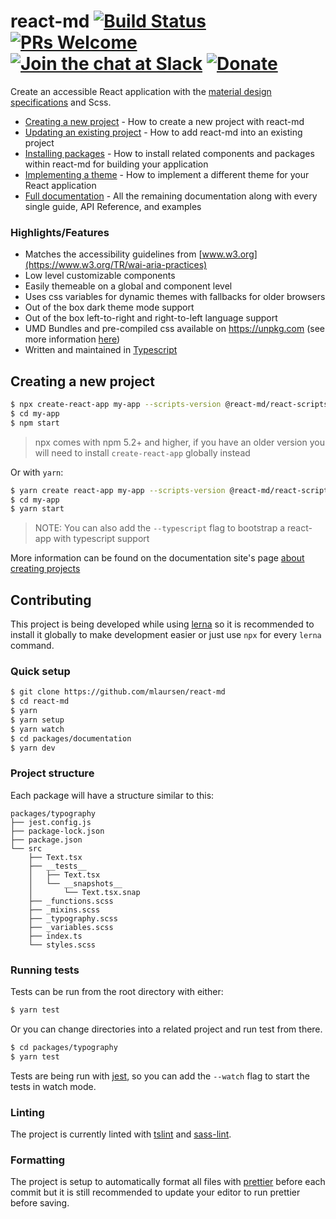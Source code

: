# react-md [![Build Status](https://travis-ci.org/mlaursen/react-md.svg?branch=next)](https://travis-ci.org/mlaursen/react-md) [![PRs Welcome](https://img.shields.io/badge/PRs-welcome-green.svg)](https://github.com/mlaursen/react-md/pulls) [![Join the chat at Slack](https://react-md.herokuapp.com/badge.svg)](https://react-md.herokuapp.com) [![Donate](https://img.shields.io/badge/donate-paypal-blue.svg?style=flat-square)](https://paypal.me/mlaursen03)

Create an accessible React application with the
[material design specifications](https://material.io/design/) and Scss.

- [Creating a new project](#creating-a-new-project) - How to create a new
  project with react-md
- [Updating an existing project](https://react-md.dev/getting-started/updating-an-existing-project) -
  How to add react-md into an existing project
- [Installing packages](https://react-md.dev/getting-started/installation) - How
  to install related components and packages within react-md for building your
  application
- [Implementing a theme](https://react-md.dev/implementing-a-theme) - How to
  implement a different theme for your React application
- [Full documentation](https://react-md.dev) - All the remaining documentation
  along with every single guide, API Reference, and examples

### Highlights/Features

- Matches the accessibility guidelines from
  [www.w3.org](https://www.w3.org/TR/wai-aria-practices)
- Low level customizable components
- Easily themeable on a global and component level
- Uses css variables for dynamic themes with fallbacks for older browsers
- Out of the box dark theme mode support
- Out of the box left-to-right and right-to-left language support
- UMD Bundles and pre-compiled css available on https://unpkg.com (see more
  information [here](#))
- Written and maintained in [Typescript](https://www.typescriptlang.org/)

## Creating a new project

```sh
$ npx create-react-app my-app --scripts-version @react-md/react-scripts
$ cd my-app
$ npm start
```

> npx comes with npm 5.2+ and higher, if you have an older version you will need
> to install `create-react-app` globally instead

Or with `yarn`:

```sh
$ yarn create react-app my-app --scripts-version @react-md/react-scripts
$ cd my-app
$ yarn start
```

> NOTE: You can also add the `--typescript` flag to bootstrap a react-app with
> typescript support

More information can be found on the documentation site's page
[about creating projects](https://react-md.dev/getting-started/installation)

## Contributing

This project is being developed while using [lerna](https://lernajs.io/) so it
is recommended to install it globally to make development easier or just use
`npx` for every `lerna` command.

### Quick setup

```sh
$ git clone https://github.com/mlaursen/react-md
$ cd react-md
$ yarn
$ yarn setup
$ yarn watch
$ cd packages/documentation
$ yarn dev
```

### Project structure

Each package will have a structure similar to this:

```
packages/typography
├── jest.config.js
├── package-lock.json
├── package.json
└── src
    ├── Text.tsx
    ├── __tests__
    │   ├── Text.tsx
    │   └── __snapshots__
    │       └── Text.tsx.snap
    ├── _functions.scss
    ├── _mixins.scss
    ├── _typography.scss
    ├── _variables.scss
    ├── index.ts
    └── styles.scss
```

### Running tests

Tests can be run from the root directory with either:

```sh
$ yarn test
```

Or you can change directories into a related project and run test from there.

```sh
$ cd packages/typography
$ yarn test
```

Tests are being run with [jest](https://jestjs.io/), so you can add the
`--watch` flag to start the tests in watch mode.

### Linting

The project is currently linted with
[tslint](https://palantir.github.io/tslint/) and
[sass-lint](https://github.com/sasstools/sass-lint).

### Formatting

The project is setup to automatically format all files with
[prettier](https://prettier.io/) before each commit but it is still recommended
to update your editor to run prettier before saving.
